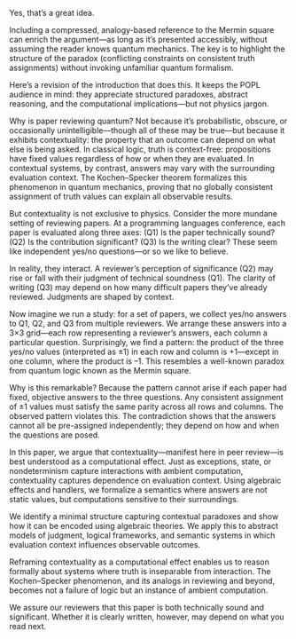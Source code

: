 Yes, that’s a great idea.

Including a compressed, analogy-based reference to the Mermin square can enrich the argument—as long as it’s presented accessibly, without assuming the reader knows quantum mechanics. The key is to highlight the structure of the paradox (conflicting constraints on consistent truth assignments) without invoking unfamiliar quantum formalism.

Here’s a revision of the introduction that does this. It keeps the POPL audience in mind: they appreciate structured paradoxes, abstract reasoning, and the computational implications—but not physics jargon.


Why is paper reviewing quantum? Not because it’s probabilistic, obscure, or occasionally unintelligible—though all of these may be true—but because it exhibits contextuality: the property that an outcome can depend on what else is being asked. In classical logic, truth is context-free: propositions have fixed values regardless of how or when they are evaluated. In contextual systems, by contrast, answers may vary with the surrounding evaluation context. The Kochen–Specker theorem formalizes this phenomenon in quantum mechanics, proving that no globally consistent assignment of truth values can explain all observable results.

But contextuality is not exclusive to physics. Consider the more mundane setting of reviewing papers. At a programming languages conference, each paper is evaluated along three axes: (Q1) Is the paper technically sound? (Q2) Is the contribution significant? (Q3) Is the writing clear? These seem like independent yes/no questions—or so we like to believe.

In reality, they interact. A reviewer’s perception of significance (Q2) may rise or fall with their judgment of technical soundness (Q1). The clarity of writing (Q3) may depend on how many difficult papers they’ve already reviewed. Judgments are shaped by context.

Now imagine we run a study: for a set of papers, we collect yes/no answers to Q1, Q2, and Q3 from multiple reviewers. We arrange these answers into a 3×3 grid—each row representing a reviewer’s answers, each column a particular question. Surprisingly, we find a pattern: the product of the three yes/no values (interpreted as ±1) in each row and column is +1—except in one column, where the product is –1. This resembles a well-known paradox from quantum logic known as the Mermin square.

Why is this remarkable? Because the pattern cannot arise if each paper had fixed, objective answers to the three questions. Any consistent assignment of ±1 values must satisfy the same parity across all rows and columns. The observed pattern violates this. The contradiction shows that the answers cannot all be pre-assigned independently; they depend on how and when the questions are posed.

In this paper, we argue that contextuality—manifest here in peer review—is best understood as a computational effect. Just as exceptions, state, or nondeterminism capture interactions with ambient computation, contextuality captures dependence on evaluation context. Using algebraic effects and handlers, we formalize a semantics where answers are not static values, but computations sensitive to their surroundings.

We identify a minimal structure capturing contextual paradoxes and show how it can be encoded using algebraic theories. We apply this to abstract models of judgment, logical frameworks, and semantic systems in which evaluation context influences observable outcomes.

Reframing contextuality as a computational effect enables us to reason formally about systems where truth is inseparable from interaction. The Kochen–Specker phenomenon, and its analogs in reviewing and beyond, becomes not a failure of logic but an instance of ambient computation.

We assure our reviewers that this paper is both technically sound and significant. Whether it is clearly written, however, may depend on what you read next.

